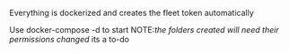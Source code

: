 Everything is dockerized and creates the fleet token automatically

Use docker-compose -d to start 
NOTE:*the folders created will need their permissions changed* its a to-do
